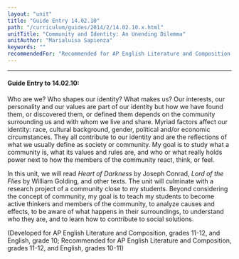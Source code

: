 ```yaml
---
layout: "unit"
title: "Guide Entry 14.02.10"
path: "/curriculum/guides/2014/2/14.02.10.x.html"
unitTitle: "Community and Identity: An Unending Dilemma"
unitAuthor: "Marialuisa Sapienza"
keywords: ""
recommendedFor: "Recommended for AP English Literature and Composition and English, grades 10-12"
---
```

<body>
<hr/>
<h4>
Guide Entry to 14.02.10:
</h4>
<p>
Who are we? Who shapes our identity? What makes us? Our interests, our personality and our values are part of our identity but how we have found them, or discovered them, or defined them depends on the community surrounding us and with whom we live and share. Myriad factors affect our identity: race, cultural background, gender, political and/or economic circumstances. They all contribute to our identity and are the reflections of what we usually define as society or community. My goal is to study what a community is, what its values and rules are, and who or what really holds power next to how the members of the community react, think, or feel.
</p>
<p>
In this unit, we will read
<i>
Heart of Darkness
</i>
by Joseph Conrad,
<i>
Lord of the Flies
</i>
by William Golding, and other texts. The unit will culminate with a research project of a community close to my students. Beyond considering the concept of community, my goal is to teach my students to become active thinkers and members of the community, to analyze causes and effects, to be aware of what happens in their surroundings, to understand who they are, and to learn how to contribute to social solutions.
</p>
<p>
(Developed for AP English Literature and Composition, grades 11-12, and English, grade 10; Recommended for AP English Literature and Composition, grades 11-12, and English, grades 10-11)
<b>
</b>
</p>
</body>